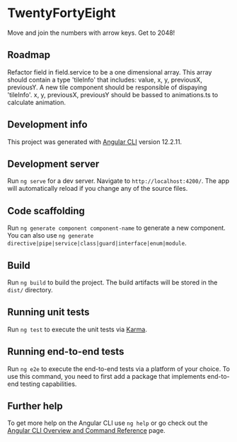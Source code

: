 # TwentyFortyEight

Move and join the numbers with arrow keys. Get to 2048!

## Roadmap

Refactor field in field.service to be a one dimensional array.
This array should contain a type 'tileInfo' that includes: value, x, y, previousX, previousY.
A new tile component should be responsible of dispaying 'tileInfo'.
x, y, previousX, previousY should be bassed to animations.ts to calculate animation.

## Development info

This project was generated with [Angular CLI](https://github.com/angular/angular-cli) version 12.2.11.

## Development server

Run `ng serve` for a dev server. Navigate to `http://localhost:4200/`. The app will automatically reload if you change any of the source files.

## Code scaffolding

Run `ng generate component component-name` to generate a new component. You can also use `ng generate directive|pipe|service|class|guard|interface|enum|module`.

## Build

Run `ng build` to build the project. The build artifacts will be stored in the `dist/` directory.

## Running unit tests

Run `ng test` to execute the unit tests via [Karma](https://karma-runner.github.io).

## Running end-to-end tests

Run `ng e2e` to execute the end-to-end tests via a platform of your choice. To use this command, you need to first add a package that implements end-to-end testing capabilities.

## Further help

To get more help on the Angular CLI use `ng help` or go check out the [Angular CLI Overview and Command Reference](https://angular.io/cli) page.
